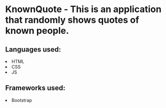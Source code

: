 # KnownQuote - This is an application that randomly shows quotes of known people.
<h2>Languages used:</h2>
<li>HTML</li>
<li>CSS</li>
<li>JS</li>

<h2>Frameworks used:</h2>
<li>Bootstrap</li>
